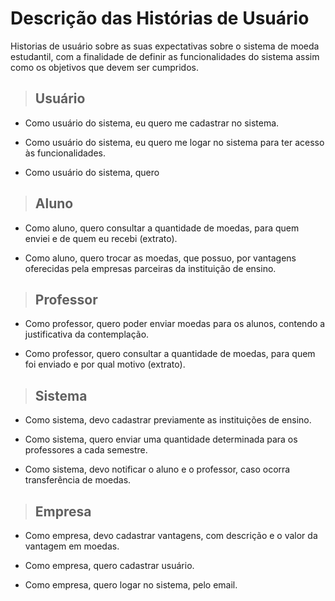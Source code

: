 
# Descrição das Histórias de Usuário
Historias de usuário sobre as suas expectativas sobre o sistema de moeda estudantil, com a finalidade de definir as funcionalidades do sistema assim como os objetivos que devem ser cumpridos.

>## Usuário

- Como usuário do sistema, eu quero me cadastrar no sistema.

- Como usuário do sistema, eu quero me logar no sistema para ter acesso às funcionalidades.

- Como usuário do sistema, quero

>## Aluno

- Como aluno, quero consultar a quantidade de moedas, para quem enviei e de quem eu recebi (extrato).

- Como aluno, quero trocar as moedas, que possuo, por vantagens oferecidas pela empresas parceiras da instituição de ensino.

>## Professor

- Como professor, quero poder enviar moedas para os alunos, contendo a justificativa da contemplação.

- Como professor, quero consultar a quantidade de moedas, para quem foi enviado e por qual motivo (extrato).

>## Sistema

- Como sistema, devo cadastrar previamente as instituições de ensino.

- Como sistema, quero enviar uma quantidade determinada para os professores a cada semestre.

- Como sistema, devo notificar o aluno e o professor, caso ocorra transferência de moedas.

>## Empresa

- Como empresa, devo cadastrar vantagens, com descrição e o valor da vantagem em moedas.

- Como empresa, quero cadastrar usuário.

- Como empresa, quero logar no sistema, pelo email.


